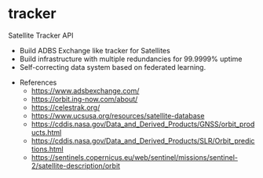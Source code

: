# tracker
 Satellite Tracker API


- Build ADBS Exchange like tracker for Satellites
- Build infrastructure with multiple redundancies for 99.9999% uptime
- Self-correcting data system based on federated learning.

* References
  * https://www.adsbexchange.com/
  * https://orbit.ing-now.com/about/
  * https://celestrak.org/
  * https://www.ucsusa.org/resources/satellite-database
  * https://cddis.nasa.gov/Data_and_Derived_Products/GNSS/orbit_products.html
  * https://cddis.nasa.gov/Data_and_Derived_Products/SLR/Orbit_predictions.html
  * https://sentinels.copernicus.eu/web/sentinel/missions/sentinel-2/satellite-description/orbit